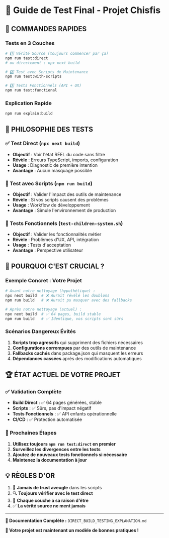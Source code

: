 # 🎯 Guide de Test Final - Projet Chisfis

## 🚀 **COMMANDES RAPIDES**

### Tests en 3 Couches
```bash
# 1️⃣ Vérité Source (toujours commencer par ça)
npm run test:direct
# ou directement : npx next build

# 2️⃣ Test avec Scripts de Maintenance
npm run test:with-scripts

# 3️⃣ Tests Fonctionnels (API + UX)
npm run test:functional
```

### Explication Rapide
```bash
npm run explain:build
```

## 🎯 **PHILOSOPHIE DES TESTS**

### ✅ Test Direct (`npx next build`)
- **Objectif** : Voir l'état RÉEL du code sans filtre
- **Révèle** : Erreurs TypeScript, imports, configuration
- **Usage** : Diagnostic de première intention
- **Avantage** : Aucun masquage possible

### 🔧 Test avec Scripts (`npm run build`)
- **Objectif** : Valider l'impact des outils de maintenance
- **Révèle** : Si vos scripts causent des problèmes
- **Usage** : Workflow de développement
- **Avantage** : Simule l'environnement de production

### 🧪 Tests Fonctionnels (`test-children-system.sh`)
- **Objectif** : Valider les fonctionnalités métier
- **Révèle** : Problèmes d'UX, API, intégration
- **Usage** : Tests d'acceptation
- **Avantage** : Perspective utilisateur

## 🚨 **POURQUOI C'EST CRUCIAL ?**

### Exemple Concret : Votre Projet
```bash
# Avant notre nettoyage (hypothétique) :
npx next build  # ❌ Aurait révélé les doublons
npm run build   # ❌ Aurait pu masquer avec des fallbacks

# Après notre nettoyage (actuel) :
npx next build  # ✅ 64 pages, build stable
npm run build   # ✅ Identique, vos scripts sont sûrs
```

### Scénarios Dangereux Évités
1. **Scripts trop agressifs** qui suppriment des fichiers nécessaires
2. **Configurations corrompues** par des outils de maintenance
3. **Fallbacks cachés** dans package.json qui masquent les erreurs
4. **Dépendances cassées** après des modifications automatiques

## 🏆 **ÉTAT ACTUEL DE VOTRE PROJET**

### ✅ Validation Complète
- **Build Direct** : ✅ 64 pages générées, stable
- **Scripts** : ✅ Sûrs, pas d'impact négatif
- **Tests Fonctionnels** : ✅ API enfants opérationnelle
- **CI/CD** : ✅ Protection automatisée

### 🎯 Prochaines Étapes
1. **Utilisez toujours `npm run test:direct` en premier**
2. **Surveillez les divergences entre les tests**
3. **Ajoutez de nouveaux tests fonctionnels si nécessaire**
4. **Maintenez la documentation à jour**

## 💡 **RÈGLES D'OR**

1. 🚨 **Jamais de trust aveugle** dans les scripts
2. 🔍 **Toujours vérifier avec le test direct**
3. 🎯 **Chaque couche a sa raison d'être**
4. ✅ **La vérité source ne ment jamais**

---

**📖 Documentation Complète :** `DIRECT_BUILD_TESTING_EXPLANATION.md`

**🎯 Votre projet est maintenant un modèle de bonnes pratiques !**
